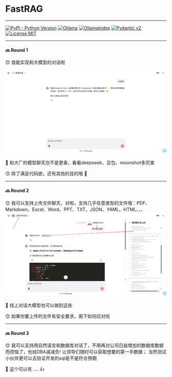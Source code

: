 # FastRAG
___

[![PyPI - Python Version](https://img.shields.io/badge/python-3.11%203.12-brightgreen)](https://www.python.org/)
[![Ollama](https://img.shields.io/badge/Ollama-0.5.11-red)](https://ollama.com/)
[![OllamaIndex](https://img.shields.io/badge/OllamaIndex-0.7.0-red)](https://docs.llamaindex.ai/en/stable/examples/)
[![Pydantic v2](https://img.shields.io/endpoint?url=https://raw.githubusercontent.com/pydantic/pydantic/main/docs/badge/v2.json)](https://pydantic.dev)
[![License MIT](https://img.shields.io/github/license/docling-project/docling)](https://opensource.org/licenses/MIT)

___
#### 🔜 Round 1
😊 我能实现和大模型的对话啦

![img.png](img.png)

🤖 和大厂的模型聊天岂不是更香，看看deepseek、豆包、moonshot多厉害

😊 除了满足代码欲，还有其他的目的哦 🚀

___
#### 🔜 Round 2
😊 我可以支持上传文件聊天，对啦，支持几乎任意类型的文件哦：PDF、Markdown、Excel、Word、PPT、TXT、JSON、YAML、HTML、、、
![img_4.png](statics/img_4.png)

🤖 线上对话大模型也可以做到这些

😊 如果你要上传的文件有安全要求，阁下如何应对哈

___
#### 🔜 Round 3
😊 我可以支持用自然语言和数据库对话了，不用再对公司日益增加的数据库数据而烦恼了，也给DBA减减负! 
让领导们随时可以获取想要的第一手数据；
当然测试小伙伴更可以去验证开发的sql是不是符合预期

🤖 这个可以有 .... 👍

